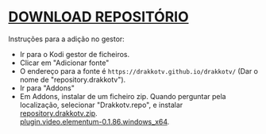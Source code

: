 # <a href="repository.equilibrium.zip">DOWNLOAD REPOSITÓRIO</a>

Instruções para a adição no gestor:


<p align="left">
  <ul>
    <li>Ir para o Kodi gestor de ficheiros.</li>
    <li>Clicar em "Adicionar fonte"</li>
    <li>O endereço para a fonte é <code>https://drakkotv.github.io/drakkotv/</code> (Dar o nome de "repository.drakkotv").</li>
    <li>Ir para "Addons"</li>
    <li>Em Addons, instalar de um ficheiro zip. Quando perguntar pela localização, selecionar "Drakkotv.repo", e instalar <a href="repository.drakkotv.zip">repository.drakkotv.zip</a>.</li><a href="plugin.video.elementum-0.1.86.windows_x64.zip">plugin.video.elementum-0.1.86.windows_x64</a>.</li>
    
    
</ul>

                                      
                                       

</p>

